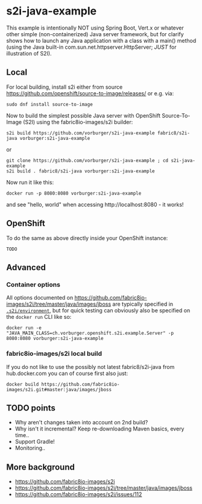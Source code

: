 # s2i-java-example

This example is intentionally NOT using Spring Boot, Vert.x or whatever other simple (non-containerized) Java
server framework, but for clarify shows how to launch any Java application with a class with a main() method
(using the Java built-in com.sun.net.httpserver.HttpServer; *JUST* for illustration of S2I).


## Local

For local building, install s2i either from source https://github.com/openshift/source-to-image/releases/ or e.g. via:

    sudo dnf install source-to-image

Now to build the simplest possible Java server with OpenShift Source-To-Image (S2I) using the fabric8io-images/s2i builder:

    s2i build https://github.com/vorburger/s2i-java-example fabric8/s2i-java vorburger:s2i-java-example

or

    git clone https://github.com/vorburger/s2i-java-example ; cd s2i-java-example
    s2i build . fabric8/s2i-java vorburger:s2i-java-example

Now run it like this:

    docker run -p 8080:8080 vorburger:s2i-java-example

and see "hello, world" when accessing http://localhost:8080 - it works!


## OpenShift

To do the same as above directly inside your OpenShift instance:

    TODO


## Advanced

### Container options

All options documented on https://github.com/fabric8io-images/s2i/tree/master/java/images/jboss
are typically specified in [`.s2i/environment`](.s2i/environment), but  for quick testing can obviously also be specified on the `docker run` CLI like so:

    docker run -e "JAVA_MAIN_CLASS=ch.vorburger.openshift.s2i.example.Server" -p 8080:8080 vorburger:s2i-java-example


### fabric8io-images/s2i local build

If you do not like to use the possibly not latest fabric8/s2i-java from hub.docker.com you can of course first also just:

    docker build https://github.com/fabric8io-images/s2i.git#master:java/images/jboss


## TODO points

* Why aren't changes taken into account on 2nd build?
* Why isn't it incremental?  Keep re-downloading Maven basics, every time..
* Support Gradle!
* Monitoring..


## More background

* https://github.com/fabric8io-images/s2i
* https://github.com/fabric8io-images/s2i/tree/master/java/images/jboss
* https://github.com/fabric8io-images/s2i/issues/112
